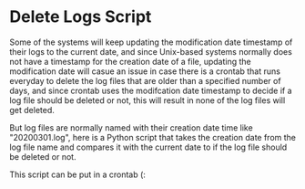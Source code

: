 # Delete Logs Script
Some of the systems will keep updating the modification date timestamp of their logs to the current date, and since Unix-based systems normally does not have a timestamp for the creation date of a file, updating the modification date will casue an issue in case there is a crontab that runs everyday to delete the log files that are older than a specified number of days, and since crontab uses the modifcation date timestamp to decide if a log file should be deleted or not, this will result in none of the log files will get deleted.

But log files are normally named with their creation date time like "20200301.log", here is a Python script that takes the creation date from the log file name and compares it with the current date to if the log file should be deleted or not.

This script can be put in a crontab (:
